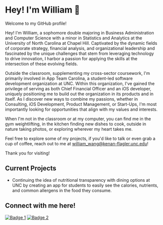 # Hey! I'm William 👋


Welcome to my GitHub profile!

Hey! I'm William, a sophomore double majoring in Business Administration and Computer Science with a minor in Statistics and Analytics at the University of North Carolina at Chapel Hill. Captivated by the dynamic fields of corporate strategy, financial analysis, and organizational leadership and fascinated by the unique challenges that stem from leveraging technology to drive innovation, I harbor a passion for applying the skills at the intersection of these evolving fields.

Outside the classroom, supplementing my cross-sector coursework, I'm primarily involved in App Team Carolina, a student-led software development organization at UNC. Within this organization, I've gained the privilege of serving as both Chief Financial Officer and an iOS developer, uniquely positioning me to build out the organization in its products and in itself. As I discover new ways to combine my passions, whether in Consulting, iOS Development, Product Management, or Start-Ups, I'm most importantly looking for opportunities that align with my values and interests.

When I'm not in the classroom or at my computer, you can find me in the gym weightlifting, in the kitchen finding new dishes to cook, outside in nature taking photos, or exploring wherever my heart takes me. 

Feel free to explore some of my projects, if you'd like to talk or even grab a cup of coffee, reach out to me at william_wang@kenan-flagler.unc.edu!

Thank you for visiting!
 
## Current Projects

- Continuing the idea of nutritional transparency with dining options at UNC by creating an app for students to easily see the calories, nutrients, and common allergens in the food they consume.


## Connect with me here!
<p align="left">
 <a href="https://www.linkedin.com/in/wmwang52/"><img src="https://img.shields.io/badge/LinkedIn-0077B5?style=for-the-badge&logo=linkedin&logoColor=white" alt="Badge 1"></a>
<a href="https://devpost.com/wmwang52"><img src="https://img.shields.io/badge/Devpost-003E54?style=for-the-badge&logo=Devpost&logoColor=white" alt="Badge 2"></a>
</p>

